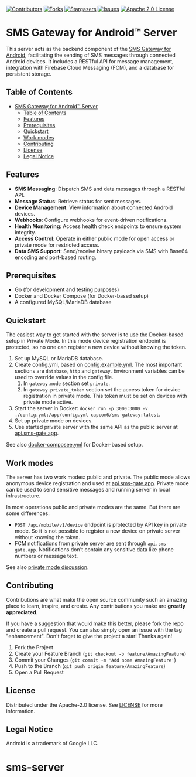 [![Contributors][contributors-shield]][contributors-url]
[![Forks][forks-shield]][forks-url]
[![Stargazers][stars-shield]][stars-url]
[![Issues][issues-shield]][issues-url]
[![Apache 2.0 License][license-shield]][license-url]

# SMS Gateway for Android™ Server

This server acts as the backend component of the [SMS Gateway for Android](https://github.com/capcom6/android-sms-gateway), facilitating the sending of SMS messages through connected Android devices. It includes a RESTful API for message management, integration with Firebase Cloud Messaging (FCM), and a database for persistent storage.

## Table of Contents

- [SMS Gateway for Android™ Server](#sms-gateway-for-android-server)
  - [Table of Contents](#table-of-contents)
  - [Features](#features)
  - [Prerequisites](#prerequisites)
  - [Quickstart](#quickstart)
  - [Work modes](#work-modes)
  - [Contributing](#contributing)
  - [License](#license)
  - [Legal Notice](#legal-notice)

## Features

- **SMS Messaging**: Dispatch SMS and data messages through a RESTful API.
- **Message Status**: Retrieve status for sent messages.
- **Device Management**: View information about connected Android devices.
- **Webhooks**: Configure webhooks for event-driven notifications.
- **Health Monitoring**: Access health check endpoints to ensure system integrity.
- **Access Control**: Operate in either public mode for open access or private mode for restricted access.
- **Data SMS Support**: Send/receive binary payloads via SMS with Base64 encoding and port-based routing.

## Prerequisites

- Go (for development and testing purposes)
- Docker and Docker Compose (for Docker-based setup)
- A configured MySQL/MariaDB database

## Quickstart

The easiest way to get started with the server is to use the Docker-based setup in Private Mode. In this mode device registration endpoint is protected, so no one can register a new device without knowing the token.

1. Set up MySQL or MariaDB database.
2. Create config.yml, based on [config.example.yml](configs/config.example.yml). The most important sections are `database`, `http` and `gateway`. Environment variables can be used to override values in the config file.
   1. In `gateway.mode` section set `private`.
   2. In `gateway.private_token` section set the access token for device registration in private mode. This token must be set on devices with private mode active.
3. Start the server in Docker: `docker run -p 3000:3000 -v ./config.yml:/app/config.yml capcom6/sms-gateway:latest`.
4. Set up private mode on devices.
5. Use started private server with the same API as the public server at [api.sms-gate.app](https://api.sms-gate.app).

See also [docker-composee.yml](deployments/docker-compose/docker-compose.yml) for Docker-based setup.

## Work modes

The server has two work modes: public and private. The public mode allows anonymous device registration and used at [api.sms-gate.app](https://api.sms-gate.app). Private mode can be used to send sensitive messages and running server in local infrastructure.

In most operations public and private modes are the same. But there are some differences:

- `POST /api/mobile/v1/device` endpoint is protected by API key in private mode. So it is not possible to register a new device on private server without knowing the token.
- FCM notifications from private server are sent through `api.sms-gate.app`. Notifications don't contain any sensitive data like phone numbers or message text.

See also [private mode discussion](https://github.com/capcom6/android-sms-gateway/issues/20).

## Contributing

Contributions are what make the open source community such an amazing place to learn, inspire, and create. Any contributions you make are **greatly appreciated**.

If you have a suggestion that would make this better, please fork the repo and create a pull request. You can also simply open an issue with the tag "enhancement".
Don't forget to give the project a star! Thanks again!

1. Fork the Project
2. Create your Feature Branch (`git checkout -b feature/AmazingFeature`)
3. Commit your Changes (`git commit -m 'Add some AmazingFeature'`)
4. Push to the Branch (`git push origin feature/AmazingFeature`)
5. Open a Pull Request

## License

Distributed under the Apache-2.0 license. See [LICENSE](LICENSE) for more information.

## Legal Notice

Android is a trademark of Google LLC.

[contributors-shield]: https://img.shields.io/github/contributors/android-sms-gateway/server.svg?style=for-the-badge
[contributors-url]: https://github.com/android-sms-gateway/server/graphs/contributors
[forks-shield]: https://img.shields.io/github/forks/android-sms-gateway/server.svg?style=for-the-badge
[forks-url]: https://github.com/android-sms-gateway/server/network/members
[stars-shield]: https://img.shields.io/github/stars/android-sms-gateway/server.svg?style=for-the-badge
[stars-url]: https://github.com/android-sms-gateway/server/stargazers
[issues-shield]: https://img.shields.io/github/issues/android-sms-gateway/server.svg?style=for-the-badge
[issues-url]: https://github.com/android-sms-gateway/server/issues
[license-shield]: https://img.shields.io/github/license/android-sms-gateway/server.svg?style=for-the-badge
[license-url]: https://github.com/android-sms-gateway/server/blob/master/LICENSE
# sms-server
